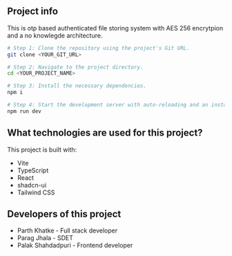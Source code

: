 
## Project info
This is otp based authenticated file storing system with AES 256 encrytpion and a no knowlegde architecture.

```sh
# Step 1: Clone the repository using the project's Git URL.
git clone <YOUR_GIT_URL>

# Step 2: Navigate to the project directory.
cd <YOUR_PROJECT_NAME>

# Step 3: Install the necessary dependencies.
npm i

# Step 4: Start the development server with auto-reloading and an instant preview.
npm run dev
```
## What technologies are used for this project?

This project is built with:

- Vite
- TypeScript
- React
- shadcn-ui
- Tailwind CSS
## Developers of this project 
- Parth Khatke - Full stack developer
- Parag Jhala - SDET
- Palak Shahdadpuri - Frontend developer


